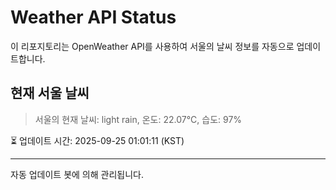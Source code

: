 
# Weather API Status

이 리포지토리는 OpenWeather API를 사용하여 서울의 날씨 정보를 자동으로 업데이트합니다.

## 현재 서울 날씨
> 서울의 현재 날씨: light rain, 온도: 22.07°C, 습도: 97%

⏳ 업데이트 시간: 2025-09-25 01:01:11 (KST)

---
자동 업데이트 봇에 의해 관리됩니다.
